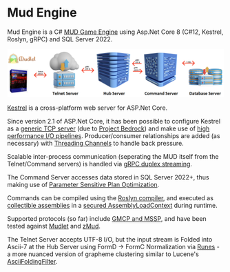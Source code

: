 # Mud Engine

Mud Engine is a C# [MUD Game Engine](https://en.wikipedia.org/wiki/Multi-user_dungeon "MUD Game Engine") using Asp.Net Core 8 (C#12, Kestrel, Roslyn, gRPC) and SQL Server 2022. 

![Mud Engine Architecture](./Notes/architecture.png?raw=true "Mud Engine Architecture")

[Kestrel](https://learn.microsoft.com/en-us/aspnet/core/fundamentals/servers/kestrel "Kestrel") is a cross-platform web server for ASP.Net Core. 

Since version 2.1 of ASP.Net Core, it has been possible to configure Kestrel as a [generic TCP server](https://github.com/davidfowl/MultiProtocolAspNetCore/tree/master "generic TCP server") (due to [Project Bedrock](https://github.com/dotnet/aspnetcore/issues/4772 "Project Bedrock")) and make use of [high performance I/O pipelines](https://devblogs.microsoft.com/dotnet/system-io-pipelines-high-performance-io-in-net/ "high performance I/O pipelines"). Producer/consumer relationships are added (as necessary) with [Threading Channels](https://devblogs.microsoft.com/dotnet/an-introduction-to-system-threading-channels/ "Threading Channels") to handle back pressure. 

Scalable inter-process communication (seperating the MUD itself from the Telnet/Command servers) is handled via [gRPC duplex streaming](https://learn.microsoft.com/en-us/aspnet/core/grpc/interprocess "gRPC duplex streaming").

The Command Server accesses data stored in SQL Server 2022+, thus making use of [Parameter Sensitive Plan Optimization](https://www.sqlservercentral.com/articles/exploring-parameter-sensitive-plan-optimization-in-sql-server-2022 "Parameter Sensitive Plan Optimization").

Commands can be compiled using the [Roslyn compiler](https://github.com/dotnet/roslyn "Roslyn compiler"), and executed as [collectible assemblies](https://learn.microsoft.com/en-us/dotnet/framework/reflection-and-codedom/collectible-assemblies "collectible assemblies") in a [secured AssemblyLoadContext](https://learn.microsoft.com/en-us/dotnet/core/dependency-loading/understanding-assemblyloadcontext "Secured AssemblyLoadContext") during runtime.

Supported protocols (so far) include [GMCP and MSSP](https://wiki.mudlet.org/w/Manual:Supported_Protocols#Encoding_in_Mudlet "GMCP and MSSP"), and have been tested against [Mudlet](https://www.mudlet.org/ "Mudlet") and [zMud](https://www.zuggsoft.com/ "zMUD").

The Telnet Server accepts UTF-8 I/O, but the input stream is Folded into Ascii-7 at the Hub Server using FormD -> FormC Normalization via [Runes](https://learn.microsoft.com/en-us/dotnet/api/system.memoryextensions.enumeraterunes "Runes") - a more nuanced version of grapheme clustering similar to Lucene's [AsciiFoldingFilter](https://gist.githubusercontent.com/andyraddatz/e6a396fb91856174d4e3f1bf2e10951c/raw/c241ed4eabb53b3f4cd2c4f594dc90f1518db1e7/ASCIIStringExtensions.cs "AsciiFoldingFilter").
